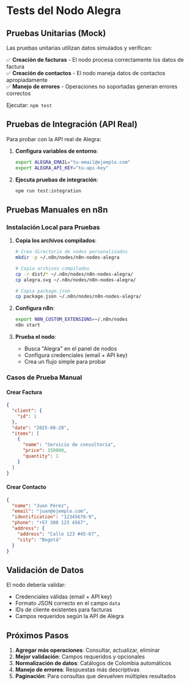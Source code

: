 # Tests del Nodo Alegra

## Pruebas Unitarias (Mock)

Las pruebas unitarias utilizan datos simulados y verifican:

✅ **Creación de facturas** - El nodo procesa correctamente los datos de factura  
✅ **Creación de contactos** - El nodo maneja datos de contactos apropiadamente  
✅ **Manejo de errores** - Operaciones no soportadas generan errores correctos  

Ejecutar: `npm test`

## Pruebas de Integración (API Real)

Para probar con la API real de Alegra:

1. **Configura variables de entorno**:
   ```bash
   export ALEGRA_EMAIL="tu-email@ejemplo.com"
   export ALEGRA_API_KEY="tu-api-key"
   ```

2. **Ejecuta pruebas de integración**:
   ```bash
   npm run test:integration
   ```

## Pruebas Manuales en n8n

### Instalación Local para Pruebas

1. **Copia los archivos compilados**:
   ```bash
   # Crea directorio de nodos personalizados
   mkdir -p ~/.n8n/nodes/n8n-nodes-alegra
   
   # Copia archivos compilados
   cp -r dist/* ~/.n8n/nodes/n8n-nodes-alegra/
   cp alegra.svg ~/.n8n/nodes/n8n-nodes-alegra/
   
   # Copia package.json
   cp package.json ~/.n8n/nodes/n8n-nodes-alegra/
   ```

2. **Configura n8n**:
   ```bash
   export N8N_CUSTOM_EXTENSIONS=~/.n8n/nodes
   n8n start
   ```

3. **Prueba el nodo**:
   - Busca "Alegra" en el panel de nodos
   - Configura credenciales (email + API key)
   - Crea un flujo simple para probar

### Casos de Prueba Manual

#### Crear Factura
```json
{
  "client": {
    "id": 1
  },
  "date": "2025-08-28",
  "items": [
    {
      "name": "Servicio de consultoría",
      "price": 150000,
      "quantity": 1
    }
  ]
}
```

#### Crear Contacto
```json
{
  "name": "Juan Pérez",
  "email": "juan@ejemplo.com",
  "identification": "12345678-9",
  "phone": "+57 300 123 4567",
  "address": {
    "address": "Calle 123 #45-67",
    "city": "Bogotá"
  }
}
```

## Validación de Datos

El nodo debería validar:
- Credenciales válidas (email + API key)
- Formato JSON correcto en el campo `data`
- IDs de cliente existentes para facturas
- Campos requeridos según la API de Alegra

## Próximos Pasos

1. **Agregar más operaciones**: Consultar, actualizar, eliminar
2. **Mejor validación**: Campos requeridos y opcionales
3. **Normalización de datos**: Catálogos de Colombia automáticos
4. **Manejo de errores**: Respuestas más descriptivas
5. **Paginación**: Para consultas que devuelven múltiples resultados

